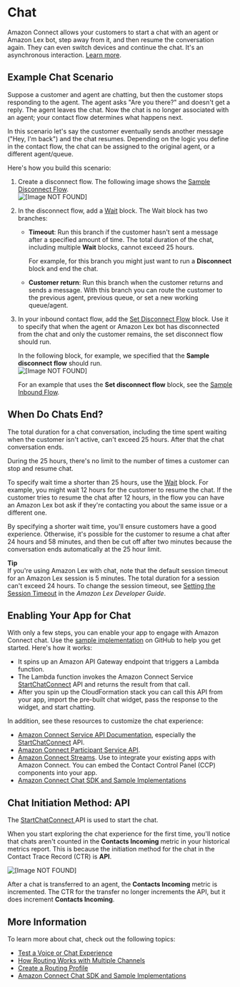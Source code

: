 # Chat<a name="chat"></a>

Amazon Connect allows your customers to start a chat with an agent or Amazon Lex bot, step away from it, and then resume the conversation again\. They can even switch devices and continue the chat\. It's an asynchronous interaction\. [Learn more](https://github.com/aws/amazon-connect-streams/blob/master/Documentation.md)\.

## Example Chat Scenario<a name="persistent-chat"></a>

Suppose a customer and agent are chatting, but then the customer stops responding to the agent\. The agent asks "Are you there?" and doesn't get a reply\. The agent leaves the chat\. Now the chat is no longer associated with an agent; your contact flow determines what happens next\. 

In this scenario let's say the customer eventually sends another message \("Hey, I'm back"\) and the chat resumes\. Depending on the logic you define in the contact flow, the chat can be assigned to the original agent, or a different agent/queue\.

Here's how you build this scenario:

1. Create a disconnect flow\. The following image shows the [Sample Disconnect Flow](sample-disconnect.md)\.   
![\[Image NOT FOUND\]](http://docs.aws.amazon.com/connect/latest/adminguide/images/sample-disconnect-flow.png)

1. In the disconnect flow, add a [Wait](contact-blocks.md#wait) block\. The Wait block has two branches:
   + **Timeout**: Run this branch if the customer hasn't sent a message after a specified amount of time\. The total duration of the chat, including multiple **Wait** blocks, cannot exceed 25 hours\.

     For example, for this branch you might just want to run a **Disconnect** block and end the chat\. 
   + **Customer return**: Run this branch when the customer returns and sends a message\. With this branch you can route the customer to the previous agent, previous queue, or set a new working queue/agent\.

1. In your inbound contact flow, add the [Set Disconnect Flow](contact-blocks.md#set-disconnect-flow) block\. Use it to specify that when the agent or Amazon Lex bot has disconnected from the chat and only the customer remains, the set disconnect flow should run\.

   In the following block, for example, we specified that the **Sample disconnect flow** should run\.   
![\[Image NOT FOUND\]](http://docs.aws.amazon.com/connect/latest/adminguide/images/set-disconnect-flow.png)

   For an example that uses the **Set disconnect flow** block, see the [Sample Inbound Flow](sample-inbound-flow.md)\. 

## When Do Chats End?<a name="when-do-chats-end"></a>

The total duration for a chat conversation, including the time spent waiting when the customer isn't active, can't exceed 25 hours\. After that the chat conversation ends\. 

During the 25 hours, there's no limit to the number of times a customer can stop and resume chat\.

To specify wait time a shorter than 25 hours, use the [Wait](contact-blocks.md#wait) block\. For example, you might wait 12 hours for the customer to resume the chat\. If the customer tries to resume the chat after 12 hours, in the flow you can have an Amazon Lex bot ask if they're contacting you about the same issue or a different one\.

By specifying a shorter wait time, you'll ensure customers have a good experience\. Otherwise, it's possible for the customer to resume a chat after 24 hours and 58 minutes, and then be cut off after two minutes because the conversation ends automatically at the 25 hour limit\.

**Tip**  
If you're using Amazon Lex with chat, note that the default session timeout for an Amazon Lex session is 5 minutes\. The total duration for a session can't exceed 24 hours\. To change the session timeout, see [Setting the Session Timeout](https://docs.aws.amazon.com/lex/latest/dg/context-mgmt.html#context-mgmt-session-timeoutg) in the *Amazon Lex Developer Guide*\. 

## Enabling Your App for Chat<a name="enable-chat-in-app"></a>

With only a few steps, you can enable your app to engage with Amazon Connect chat\. Use the [sample implementation](https://github.com/amazon-connect/amazon-connect-chat-ui-examples/tree/master/cloudformationTemplates/asyncCustomerChatUX) on GitHub to help you get started\. Here's how it works:
+ It spins up an Amazon API Gateway endpoint that triggers a Lambda function\.
+ The Lambda function invokes the Amazon Connect Service [StartChatConnect](https://docs.aws.amazon.com/connect/latest/APIReference/API_StartChatContact.html) API and returns the result from that call\. 
+ After you spin up the CloudFormation stack you can call this API from your app, import the pre\-built chat widget, pass the response to the widget, and start chatting\. 

In addition, see these resources to customize the chat experience: 
+ [Amazon Connect Service API Documentation](https://docs.aws.amazon.com/connect/latest/APIReference/welcome.html), especially the [StartChatConnect](https://docs.aws.amazon.com/connect/latest/APIReference/API_StartChatContact.html) API\. 
+  [Amazon Connect Participant Service API](https://docs.aws.amazon.com/connect-participant/latest/APIReference/Welcome.html)\. 
+  [Amazon Connect Streams](https://github.com/aws/amazon-connect-streams)\. Use to integrate your existing apps with Amazon Connect\. You can embed the Contact Control Panel \(CCP\) components into your app\. 
+ [Amazon Connect Chat SDK and Sample Implementations](https://github.com/amazon-connect/amazon-connect-chat-ui-examples/) 

## Chat Initiation Method: API<a name="chat-initiation-method"></a>

The [StartChatConnect ](https://docs.aws.amazon.com/connect/latest/APIReference/API_StartChatContact.html) API is used to start the chat\.

When you start exploring the chat experience for the first time, you'll notice that chats aren't counted in the **Contacts Incoming** metric in your historical metrics report\. This is because the initiation method for the chat in the Contact Trace Record \(CTR\) is **API**\.

![\[Image NOT FOUND\]](http://docs.aws.amazon.com/connect/latest/adminguide/images/ctr-api.png)

After a chat is transferred to an agent, the **Contacts Incoming** metric is incremented\. The CTR for the transfer no longer increments the API, but it does increment **Contacts Incoming**\. 

## More Information<a name="chat-more-info"></a>

To learn more about chat, check out the following topics:
+ [Test a Voice or Chat Experience](chat-testing.md) 
+ [How Routing Works with Multiple Channels](about-routing.md#routing-profile-channels-works) 
+ [Create a Routing Profile](routing-profiles.md) 
+ [Amazon Connect Chat SDK and Sample Implementations](https://github.com/amazon-connect/amazon-connect-chat-ui-examples/) 